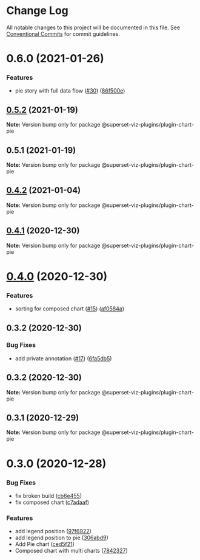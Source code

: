 # Change Log

All notable changes to this project will be documented in this file.
See [Conventional Commits](https://conventionalcommits.org) for commit guidelines.

# 0.6.0 (2021-01-26)


### Features

* pie story with full data flow ([#30](https://github.com/nielsen-oss/superset-viz-plugins/issues/30)) ([86f500e](https://github.com/nielsen-oss/superset-viz-plugins/commit/86f500ee3b59c90c564ca9a5eb6a5266eb10bbcb))





## [0.5.2](https://github.com/nielsen-oss/superset-viz-plugins/compare/@superset-viz-plugins/plugin-chart-pie@0.5.1...@superset-viz-plugins/plugin-chart-pie@0.5.2) (2021-01-19)

**Note:** Version bump only for package @superset-viz-plugins/plugin-chart-pie





## 0.5.1 (2021-01-19)

**Note:** Version bump only for package @superset-viz-plugins/plugin-chart-pie





## [0.4.2](https://github.com/nielsen-oss/superset-viz-plugins/compare/@superset-viz-plugins/plugin-chart-pie@0.4.1...@superset-viz-plugins/plugin-chart-pie@0.4.2) (2021-01-04)

**Note:** Version bump only for package @superset-viz-plugins/plugin-chart-pie





## [0.4.1](https://github.com/nielsen-oss/superset-viz-plugins/compare/@superset-viz-plugins/plugin-chart-pie@0.4.0...@superset-viz-plugins/plugin-chart-pie@0.4.1) (2020-12-30)

**Note:** Version bump only for package @superset-viz-plugins/plugin-chart-pie





# [0.4.0](https://github.com/nielsen-oss/superset-viz-plugins/compare/@superset-viz-plugins/plugin-chart-pie@0.3.2...@superset-viz-plugins/plugin-chart-pie@0.4.0) (2020-12-30)


### Features

* sorting for composed chart ([#15](https://github.com/nielsen-oss/superset-viz-plugins/issues/15)) ([af0584a](https://github.com/nielsen-oss/superset-viz-plugins/commit/af0584af5b2108fabdb2c6c0fa0654a5a556fbd1))





## 0.3.2 (2020-12-30)


### Bug Fixes

* add private annotation ([#17](https://github.com/nielsen-oss/superset-viz-plugins/issues/17)) ([6fa5db5](https://github.com/nielsen-oss/superset-viz-plugins/commit/6fa5db5cff10792d6f14eb82f30067c8dc3e2c71))





## 0.3.2 (2020-12-30)

**Note:** Version bump only for package @superset-viz-plugins/plugin-chart-pie





## 0.3.1 (2020-12-29)

**Note:** Version bump only for package @superset-viz-plugins/plugin-chart-pie





# 0.3.0 (2020-12-28)


### Bug Fixes

* fix broken build ([cb6e455](https://github.com/nielsen-oss/superset-viz-plugins/commit/cb6e4558f133667d6ee184c9f2c4bb24aae22e0c))
* fix composed chart ([c7adaaf](https://github.com/nielsen-oss/superset-viz-plugins/commit/c7adaafada43133b01fdc0bcf861c29a6b5562bf))


### Features

* add legend position ([97f6922](https://github.com/nielsen-oss/superset-viz-plugins/commit/97f692268c91754ca3f49d1d25c5b3ae298f7670))
* add legend position to pie ([306abd9](https://github.com/nielsen-oss/superset-viz-plugins/commit/306abd91596c3eb6eb4e692d7d0a99b93f6e6548))
* Add Pie chart ([ced5f21](https://github.com/nielsen-oss/superset-viz-plugins/commit/ced5f2185ddfec2003d0b88b42c075beea0f0cb2))
* Composed chart with multi charts ([7842327](https://github.com/nielsen-oss/superset-viz-plugins/commit/784232758f4109e484f3052b45445f16c470d53a))
